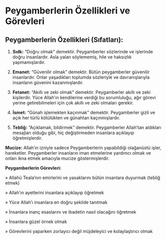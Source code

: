 # **Peygamberlerin Özellikleri ve Görevleri**



## **Peygamberlerin Özellikleri (Sıfatları):**

1. **Sıdk:** “Doğru olmak” demektir. Peygamberler sözlerinde ve işlerinde doğru insanlardır. Asla yalan söylememiş, hile ve haksızlık yapmamışlardır.

2. **Emanet:** “Güvenilir olmak” demektir. Bütün peygamberler güvenilir insanlardır. Onlar yaşadıkları toplumda sözleriyle ve davranışlarıyla insanların güvenini kazanmışlardır.

3. **Fetanet:** “Akıllı ve zeki olmak” demektir. Peygamberler akıllı ve zeki kişilerdir. Yüce Allah’ın kendilerine verdiği bu sorumluluğu, ağır görevi yerine getirebilmeleri için çok akıllı ve zeki olmaları gerekir.

4. **İsmet:** “Günah işlemekten kaçınmak” demektir. Peygamberler gizli ve açık her türlü kötülükten ve günahtan kaçınmışlardır.

5. **Tebliğ:** “Açıklamak, bildirmek” demektir. Peygamberler Allah’tan aldıkları mesajları olduğu gibi, hiç değiştirmeden insanlara açıklayıp öğretmişlerdir.

**Mucize:** Allah’ın izniyle sadece Peygamberlerin yapabildiği olağanüstü işler, hareketler. Peygamberler insanların iman etmelerine yardımcı olmak ve onları ikna etmek amacıyla mucize göstermişlerdir.

**Peygamberlerin Görevleri:**

» Allahü Teala’nın emirlerini ve yasaklarını bütün insanlara duyurmak (tebliğ etmek)

» Allah’ın ayetlerini insanlara açıklayıp öğretmek

» Yüce Allah’ı insanlara en doğru şekilde tanıtmak

» İnsanlara inanç esaslarını ve ibadetin nasıl olacağını öğretmek

» İnsanlara güzel örnek olmak

» Görevlerini yaparken zorlayıcı değil müjdeleyici ve kolaylaştırıcı olmak
